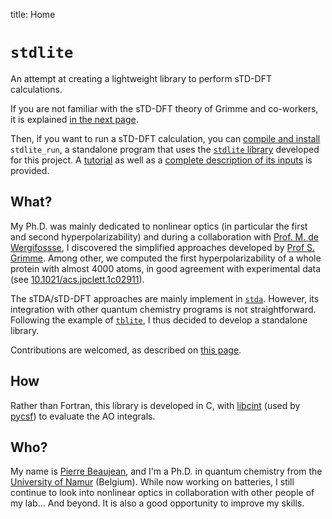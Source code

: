 title: Home

# `stdlite`

An attempt at creating a lightweight library to perform sTD-DFT calculations.

If you are not familiar with the sTD-DFT theory of Grimme and co-workers, it is explained [in the next page](theory.md).

Then, if you want to run a sTD-DFT calculation, you can [compile and install](build.md) `stdlite_run`, a standalone program that uses the [`stdlite` library](API/index.md) developed for this project.
A [tutorial](tutorial.md) as well as a [complete description of its inputs](app.md) is provided.

## What?

My Ph.D. was mainly dedicated to nonlinear optics (in particular the first and second hyperpolarizability) and during a collaboration with [Prof. M. de Wergifossse](https://uclouvain.be/en/research-institutes/imcn/most/prof-marc-de-wergifosse.html), I discovered the simplified approaches developed by [Prof S. Grimme](https://www.uni-bonn.de/en/research-and-teaching/research-profile/transdisciplinary-research-areas/tra-matter/members-directory/stefan-grimme).
Among other, we computed the first hyperpolarizability of a whole protein with almost 4000 atoms, in good agreement with experimental data (see [10.1021/acs.jpclett.1c02911](https://dx.doi.org/10.1021/acs.jpclett.1c02911)).

The sTDA/sTD-DFT approaches are mainly implement in [`stda`](https://github.com/grimme-lab/stda).
However, its integration with other quantum chemistry programs is not straightforward.
Following the example of [`tblite`](https://tblite.readthedocs.io/en/latest/), I thus decided to develop a standalone library.

Contributions are welcomed, as described on [this page](contributing.md).

## How

Rather than Fortran, this library is developed in C, with [libcint](https://github.com/sunqm/libcint) (used by [pycsf](https://pyscf.org/)) to evaluate the AO integrals. 

## Who?

My name is [Pierre Beaujean](https://pierrebeaujean.net), and I'm a Ph.D. in quantum chemistry from the [University of Namur](https://unamur.be) (Belgium).
While now working on batteries, I still continue to look into nonlinear optics in collaboration with other people of my lab... And beyond.
It is also a good opportunity to improve my skills.
